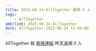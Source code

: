 ```yaml
---
title: 2023-08-24-AllTogether 違規 0 人
tags:
    - AllTogether
abbrlink: 2023-08-24-AllTogether
date: AllTogether-2023-08-24 12:00:00
---
```

AllTogether 板 [板規連結](https://www.ptt.cc/bbs/AllTogether/M.1643211430.A.5FB.html)
昨天違規 0 人
